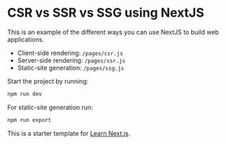 # CSR vs SSR vs SSG using NextJS

This is an example of the different ways you can use NextJS to build web applications.

- Client-side rendering: `/pages/csr.js`
- Server-side rendering: `/pages/ssr.js`
- Static-site generation: `/pages/ssg.js`

Start the project by running:

```bash
npm run dev
```

For static-site generation run:

```bash
npm run export
```

This is a starter template for [Learn Next.js](https://nextjs.org/learn).
